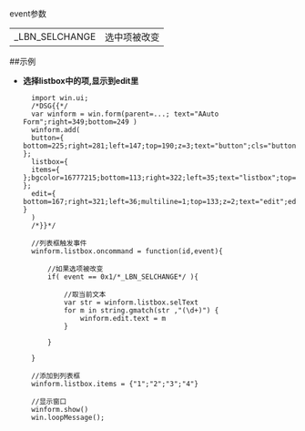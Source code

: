 

<table>
<captain>event参数</captain>
	<tr><td>_LBN_SELCHANGE</td><td> 选中项被改变</td></tr>
</table>


##示例
* **选择listbox中的项,显示到edit里**


		import win.ui;
		/*DSG{{*/
		var winform = win.form(parent=...; text="AAuto Form";right=349;bottom=249 )
		winform.add( 
		button={ bottom=225;right=281;left=147;top=190;z=3;text="button";cls="button" };
		listbox={ 
		items={  };bgcolor=16777215;bottom=113;right=322;left=35;text="listbox";top=20;z=1;edge=1;cls="listbox" };
		edit={ bottom=167;right=321;left=36;multiline=1;top=133;z=2;text="edit";edge=1;cls="edit" }
		)
		/*}}*/

		//列表框触发事件
		winform.listbox.oncommand = function(id,event){

		    //如果选项被改变
		    if( event == 0x1/*_LBN_SELCHANGE*/ ){ 
		    
		        //取当前文本
		        var str = winform.listbox.selText
		        for m in string.gmatch(str ,"(\d+)") { 
		            winform.edit.text = m
		        }
		        
		    }
		    
		}

		//添加到列表框
		winform.listbox.items = {"1";"2";"3";"4"} 

		//显示窗口
		winform.show() 
		win.loopMessage();